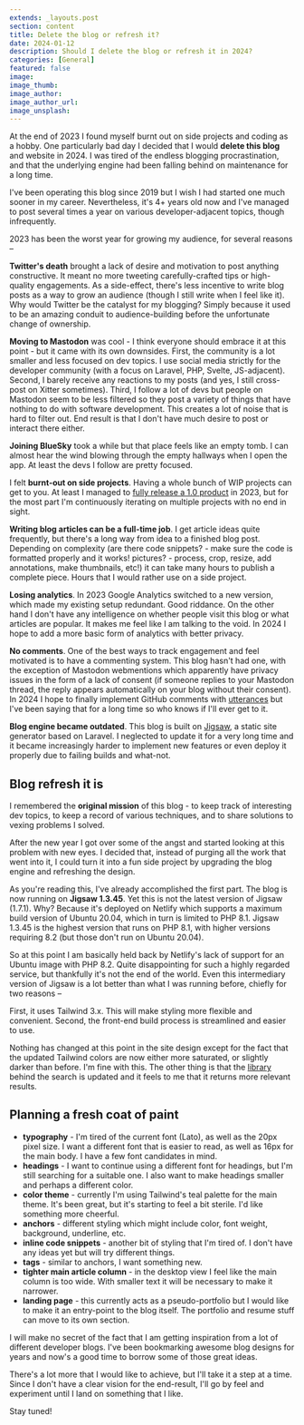 ```yaml
---
extends: _layouts.post
section: content
title: Delete the blog or refresh it?
date: 2024-01-12
description: Should I delete the blog or refresh it in 2024?
categories: [General]
featured: false
image: 
image_thumb: 
image_author:
image_author_url:
image_unsplash:
---
```


At the end of 2023 I found myself burnt out on side projects and coding as a hobby. One particularly bad day I decided that I would **delete this blog** and website in 2024. I was tired of the endless blogging procrastination, and that the underlying engine had been falling behind on maintenance for a long time.

I've been operating this blog since 2019 but I wish I had started one much sooner in my career. Nevertheless, it's 4+ years old now and I've managed to post several times a year on various developer-adjacent topics, though infrequently.

2023 has been the worst year for growing my audience, for several reasons –

**Twitter's death** brought a lack of desire and motivation to post anything constructive. It meant no more tweeting carefully-crafted tips or high-quality engagements. As a side-effect, there's less incentive to write blog posts as a way to grow an audience (though I still write when I feel like it). Why would Twitter be the catalyst for my blogging? Simply because it used to be an amazing conduit to audience-building before the unfortunate change of ownership.

**Moving to Mastodon** was cool - I think everyone should embrace it at this point - but it came with its own downsides. First, the community is a lot smaller and less focused on dev topics. I use social media strictly for the developer community (with a focus on Laravel, PHP, Svelte, JS-adjacent). Second, I barely receive any reactions to my posts (and yes, I still cross-post on Xitter sometimes). Third, I follow a lot of devs but people on Mastodon seem to be less filtered so they post a variety of things that have nothing to do with software development. This creates a lot of noise that is hard to filter out. End result is that I don't have much desire to post or interact there either.

**Joining BlueSky** took a while but that place feels like an empty tomb. I can almost hear the wind blowing through the empty hallways when I open the app. At least the devs I follow are pretty focused.

I felt **burnt-out on side projects**. Having a whole bunch of WIP projects can get to you. At least I managed to [fully release a 1.0 product](/blog/seismic-desktop-taskbar-app-usgs-earthquake-tracking/) in 2023, but for the most part I'm continuously iterating on multiple projects with no end in sight.

**Writing blog articles can be a full-time job**. I get article ideas quite frequently, but there's a long way from idea to a finished blog post. Depending on complexity (are there code snippets? - make sure the code is formatted properly and it works! pictures? - process, crop, resize, add annotations, make thumbnails, etc!) it can take many hours to publish a complete piece. Hours that I would rather use on a side project.

**Losing analytics**. In 2023 Google Analytics switched to a new version, which made my existing setup redundant. Good riddance. On the other hand I don't have any intelligence on whether people visit this blog or what articles are popular. It makes me feel like I am talking to the void. In 2024 I hope to add a more basic form of analytics with better privacy.

**No comments**. One of the best ways to track engagement and feel motivated is to have a commenting system. This blog hasn't had one, with the exception of Mastodon webmentions which apparently have privacy issues in the form of a lack of consent (if someone replies to your Mastodon thread, the reply appears automatically on your blog without their consent). In 2024 I hope to finally implement GitHub comments with [utterances](https://github.com/utterance/utterances) but I've been saying that for a long time so who knows if I'll ever get to it.

**Blog engine became outdated**. This blog is built on [Jigsaw](https://jigsaw.tighten.com/), a static site generator based on Laravel. I neglected to update it for a very long time and it became increasingly harder to implement new features or even deploy it properly due to failing builds and what-not.

## Blog refresh it is

I remembered the **original mission** of this blog - to keep track of interesting dev topics, to keep a record of various techniques, and to share solutions to vexing problems I solved.

After the new year I got over some of the angst and started looking at this problem with new eyes. I decided that, instead of purging all the work that went into it, I could turn it into a fun side project by upgrading the blog engine and refreshing the design.

As you're reading this, I've already accomplished the first part. The blog is now running on **Jigsaw 1.3.45**. Yet this is not the latest version of Jigsaw (1.7.1). Why? Because it's deployed on Netlify which supports a maximum build version of Ubuntu 20.04, which in turn is limited to PHP 8.1. Jigsaw 1.3.45 is the highest version that runs on PHP 8.1, with higher versions requiring 8.2 (but those don't run on Ubuntu 20.04).

So at this point I am basically held back by Netlify's lack of support for an Ubuntu image with PHP 8.2. Quite disappointing for such a highly regarded service, but thankfully it's not the end of the world. Even this intermediary version of Jigsaw is a lot better than what I was running before, chiefly for two reasons –

First, it uses Tailwind 3.x. This will make styling more flexible and convenient. Second, the front-end build process is streamlined and easier to use.

Nothing has changed at this point in the site design except for the fact that the updated Tailwind colors are now either more saturated, or slightly darker than before. I'm fine with this. The other thing is that the [library](https://www.fusejs.io/) behind the search is updated and it feels to me that it returns more relevant results.

## Planning a fresh coat of paint

- **typography** - I'm tired of the current font (Lato), as well as the 20px pixel size. I want a different font that is easier to read, as well as 16px for the main body. I have a few font candidates in mind.
- **headings** - I want to continue using a different font for headings, but I'm still searching for a suitable one. I also want to make headings smaller and perhaps a different color.
- **color theme** - currently I'm using Tailwind's teal palette for the main theme. It's been great, but it's starting to feel a bit sterile. I'd like something more cheerful.
- **anchors** - different styling which might include color, font weight, background, underline, etc.
- **inline code snippets** - another bit of styling that I'm tired of. I don't have any ideas yet but will try different things.
- **tags** - similar to anchors, I want something new.
- **tighter main article column** - in the desktop view I feel like the main column is too wide. With smaller text it will be necessary to make it narrower.
- **landing page** - this currently acts as a pseudo-portfolio but I would like to make it an entry-point to the blog itself. The portfolio and resume stuff can move to its own section.

I will make no secret of the fact that I am getting inspiration from a lot of different developer blogs. I've been bookmarking awesome blog designs for years and now's a good time to borrow some of those great ideas.

There's a lot more that I would like to achieve, but I'll take it a step at a time. Since I don't have a clear vision for the end-result, I'll go by feel and experiment until I land on something that I like.

Stay tuned!